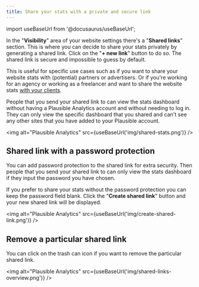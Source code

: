 ```yaml
---
title: Share your stats with a private and secure link
---
```


import useBaseUrl from '@docusaurus/useBaseUrl';

In the "**Visibility**" area of your website settings there's a "**Shared links**" section. This is where you can decide to share your stats privately by generating a shared link. Click on the "**+ new link**" button to do so. The shared link is secure and impossible to guess by default. 

This is useful for specific use cases such as if you want to share your website stats with (potential) partners or advertisers. Or if you're working for an agency or working as a freelancer and want to share the website stats [with your clients](https://plausible.io/for-freelancers-agencies).

People that you send your shared link to can view the stats dashboard without having a Plausible Analytics account and without needing to log in. They can only view the specific dashboard that you shared and can't see any other sites that you have added to your Plausible account.

<img alt="Plausible Analytics" src={useBaseUrl('img/shared-stats.png')} />

## Shared link with a password protection

You can add password protection to the shared link for extra security. Then people that you send your shared link to can only view the stats dashboard if they input the password you have chosen.

If you prefer to share your stats without the password protection you can keep the password field blank. Click the "**Create shared link**" button and your new shared link will be displayed.

<img alt="Plausible Analytics" src={useBaseUrl('img/create-shared-link.png')} />

## Remove a particular shared link

You can click on the trash can icon if you want to remove the particular shared link.

<img alt="Plausible Analytics" src={useBaseUrl('img/shared-links-overview.png')} />
